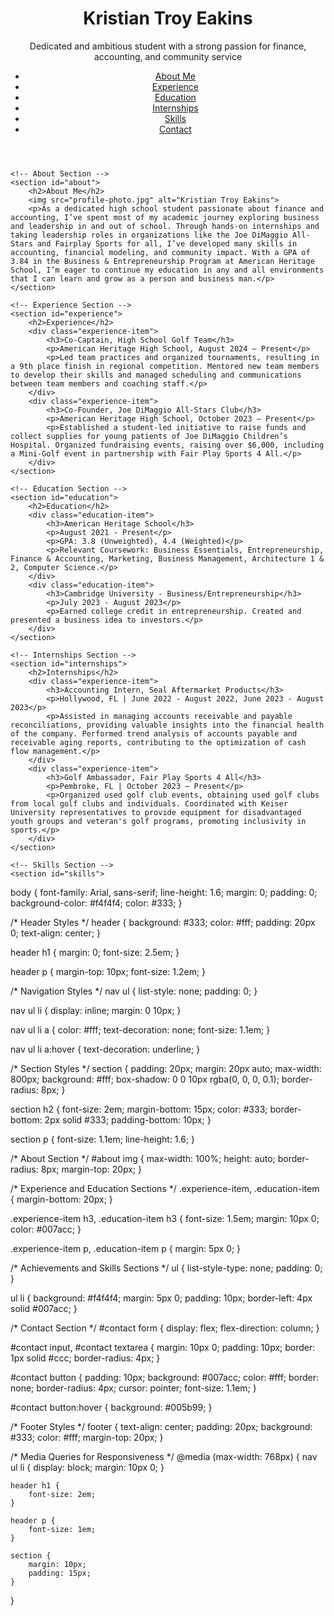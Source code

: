<!DOCTYPE html>
<html lang="en">
<head>
    <meta charset="UTF-8">
    <meta name="viewport" content="width=device-width, initial-scale=1.0">
    <title>Kristian Troy Eakins</title>
    <link rel="stylesheet" href="styles.css">
</head>
<body>
    <!-- Header Section -->
    <header>
        <h1>Kristian Troy Eakins</h1>
        <p>Dedicated and ambitious student with a strong passion for finance, accounting, and community service</p>
        <nav>
            <ul>
                <li><a href="#about">About Me</a></li>
                <li><a href="#experience">Experience</a></li>
                <li><a href="#education">Education</a></li>
                <li><a href="#internships">Internships</a></li>
                <li><a href="#skills">Skills</a></li>
                <li><a href="#contact">Contact</a></li>
            </ul>
        </nav>
    </header>

    <!-- About Section -->
    <section id="about">
        <h2>About Me</h2>
        <img src="profile-photo.jpg" alt="Kristian Troy Eakins">
        <p>As a dedicated high school student passionate about finance and accounting, I’ve spent most of my academic journey exploring business and leadership in and out of school. Through hands-on internships and taking leadership roles in organizations like the Joe DiMaggio All-Stars and Fairplay Sports for all, I’ve developed many skills in accounting, financial modeling, and community impact. With a GPA of 3.84 in the Business & Entrepreneurship Program at American Heritage School, I’m eager to continue my education in any and all environments that I can learn and grow as a person and business man.</p>
    </section>

    <!-- Experience Section -->
    <section id="experience">
        <h2>Experience</h2>
        <div class="experience-item">
            <h3>Co-Captain, High School Golf Team</h3>
            <p>American Heritage High School, August 2024 – Present</p>
            <p>Led team practices and organized tournaments, resulting in a 9th place finish in regional competition. Mentored new team members to develop their skills and managed scheduling and communications between team members and coaching staff.</p>
        </div>
        <div class="experience-item">
            <h3>Co-Founder, Joe DiMaggio All-Stars Club</h3>
            <p>American Heritage High School, October 2023 – Present</p>
            <p>Established a student-led initiative to raise funds and collect supplies for young patients of Joe DiMaggio Children’s Hospital. Organized fundraising events, raising over $6,000, including a Mini-Golf event in partnership with Fair Play Sports 4 All.</p>
        </div>
    </section>

    <!-- Education Section -->
    <section id="education">
        <h2>Education</h2>
        <div class="education-item">
            <h3>American Heritage School</h3>
            <p>August 2021 - Present</p>
            <p>GPA: 3.8 (Unweighted), 4.4 (Weighted)</p>
            <p>Relevant Coursework: Business Essentials, Entrepreneurship, Finance & Accounting, Marketing, Business Management, Architecture 1 & 2, Computer Science.</p>
        </div>
        <div class="education-item">
            <h3>Cambridge University - Business/Entrepreneurship</h3>
            <p>July 2023 - August 2023</p>
            <p>Earned college credit in entrepreneurship. Created and presented a business idea to investors.</p>
        </div>
    </section>

    <!-- Internships Section -->
    <section id="internships">
        <h2>Internships</h2>
        <div class="experience-item">
            <h3>Accounting Intern, Seal Aftermarket Products</h3>
            <p>Hollywood, FL | June 2022 - August 2022, June 2023 - August 2023</p>
            <p>Assisted in managing accounts receivable and payable reconciliations, providing valuable insights into the financial health of the company. Performed trend analysis of accounts payable and receivable aging reports, contributing to the optimization of cash flow management.</p>
        </div>
        <div class="experience-item">
            <h3>Golf Ambassador, Fair Play Sports 4 All</h3>
            <p>Pembroke, FL | October 2023 – Present</p>
            <p>Organized used golf club events, obtaining used golf clubs from local golf clubs and individuals. Coordinated with Keiser University representatives to provide equipment for disadvantaged youth groups and veteran's golf programs, promoting inclusivity in sports.</p>
        </div>
    </section>

    <!-- Skills Section -->
    <section id="skills">

body {
    font-family: Arial, sans-serif;
    line-height: 1.6;
    margin: 0;
    padding: 0;
    background-color: #f4f4f4;
    color: #333;
}

/* Header Styles */
header {
    background: #333;
    color: #fff;
    padding: 20px 0;
    text-align: center;
}

header h1 {
    margin: 0;
    font-size: 2.5em;
}

header p {
    margin-top: 10px;
    font-size: 1.2em;
}

/* Navigation Styles */
nav ul {
    list-style: none;
    padding: 0;
}

nav ul li {
    display: inline;
    margin: 0 10px;
}

nav ul li a {
    color: #fff;
    text-decoration: none;
    font-size: 1.1em;
}

nav ul li a:hover {
    text-decoration: underline;
}

/* Section Styles */
section {
    padding: 20px;
    margin: 20px auto;
    max-width: 800px;
    background: #fff;
    box-shadow: 0 0 10px rgba(0, 0, 0, 0.1);
    border-radius: 8px;
}

section h2 {
    font-size: 2em;
    margin-bottom: 15px;
    color: #333;
    border-bottom: 2px solid #333;
    padding-bottom: 10px;
}

section p {
    font-size: 1.1em;
    line-height: 1.6;
}

/* About Section */
#about img {
    max-width: 100%;
    height: auto;
    border-radius: 8px;
    margin-top: 20px;
}

/* Experience and Education Sections */
.experience-item, .education-item {
    margin-bottom: 20px;
}

.experience-item h3, .education-item h3 {
    font-size: 1.5em;
    margin: 10px 0;
    color: #007acc;
}

.experience-item p, .education-item p {
    margin: 5px 0;
}

/* Achievements and Skills Sections */
ul {
    list-style-type: none;
    padding: 0;
}

ul li {
    background: #f4f4f4;
    margin: 5px 0;
    padding: 10px;
    border-left: 4px solid #007acc;
}

/* Contact Section */
#contact form {
    display: flex;
    flex-direction: column;
}

#contact input, #contact textarea {
    margin: 10px 0;
    padding: 10px;
    border: 1px solid #ccc;
    border-radius: 4px;
}

#contact button {
    padding: 10px;
    background: #007acc;
    color: #fff;
    border: none;
    border-radius: 4px;
    cursor: pointer;
    font-size: 1.1em;
}

#contact button:hover {
    background: #005b99;
}

/* Footer Styles */
footer {
    text-align: center;
    padding: 20px;
    background: #333;
    color: #fff;
    margin-top: 20px;
}

/* Media Queries for Responsiveness */
@media (max-width: 768px) {
    nav ul li {
        display: block;
        margin: 10px 0;
    }

    header h1 {
        font-size: 2em;
    }

    header p {
        font-size: 1em;
    }

    section {
        margin: 10px;
        padding: 15px;
    }
}
